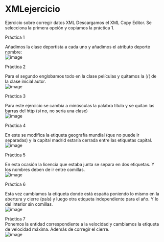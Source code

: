 # XMLejercicio
Ejercicio sobre corregir datos XML
Descargamos el XML Copy Editor. Se selecciona la primera opción y copiamos la práctica 1.

Práctica 1 <br>

Añadimos la clase deportista a cada uno y añadimos el atributo deporte nombre:<br>
![image](https://user-images.githubusercontent.com/91051075/168051344-0dd0a4d9-52b9-4bc8-a2e0-b5cdaabb62e3.png)


Práctica 2<br>


Para el segundo englobamos todo en la clase películas y quitamos la (/( de la clase inicial autor.<br>
![image](https://user-images.githubusercontent.com/91051075/168051388-6f9bad5b-d8bc-4251-8b71-be065dd017f6.png)


Práctica 3<br>


Para este ejercicio se cambia a minúsculas la palabra título y se quitan las barras del http (si no, no sería una clase)<br>
![image](https://user-images.githubusercontent.com/91051075/168051422-57e04e1a-434c-4fb4-a28b-ce8b6c7c2f37.png)


Práctica 4<br>

En este se modifica la etiqueta geografía mundial (que no puede ir separadas) y la capital madrid estaría cerrada entre las etiquetas capital.<br>
![image](https://user-images.githubusercontent.com/91051075/168051465-270ad017-3445-45e9-9174-bb1db0771503.png)



Práctica 5<br>

En esta ocasión la licencia que estaba junta se separa en dos etiquetas. Y los nombres deben de ir entre comillas.<br>
![image](https://user-images.githubusercontent.com/91051075/168051501-cbd6bbd9-3467-4261-8620-3dc763328bb8.png)


Práctica 6<br>

Esta vez cambiamos la etiqueta donde está españa poniendo lo mismo en la abertura y cierre (país) y luego otra etiqueta independiente para el año. Y lo del interior sin comillas.<br>
![image](https://user-images.githubusercontent.com/91051075/168051539-7f75d445-268b-4e7e-b421-b5a9c0e52b4b.png)

Práctica 7<br>
Ponemos la entidad correspondiente a la velocidad y cambiamos la etiqueta de velocidad máxima. Además de corregir el cierre.<br>
![image](https://user-images.githubusercontent.com/91051075/168051936-17ce20ca-f0fd-4ebf-b90e-ba027893d73d.png)


